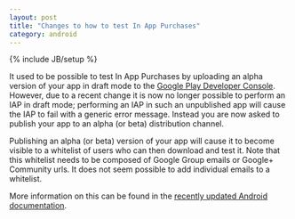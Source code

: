 ```yaml
---
layout: post
title: "Changes to how to test In App Purchases"
category: android
---
```

{% include JB/setup %}

It used to be possible to test In App Purchases by uploading an alpha version of your app in draft mode to the [Google Play Developer Console](https://play.google.com/apps/publish). However, due to a recent change it is now no longer possible to perform an IAP in draft mode; performing an IAP in such an unpublished app will cause the IAP to fail with a generic error message. Instead you are now asked to publish your app to an alpha (or beta) distribution channel.

Publishing an alpha (or beta) version of your app will cause it to become visible to a whitelist of users who can then download and test it. Note that this whitelist needs to be composed of Google Group emails or Google+ Community urls. It does not seem possible to add individual emails to a whitelist.

More information on this can be found in the [recently updated Android documentation](http://developer.android.com/google/play/billing/billing_testing.html#draft_apps).
